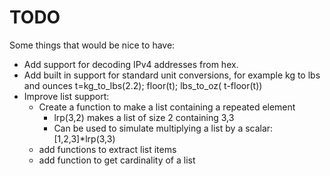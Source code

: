 # TODO

Some things that would be nice to have:

  * Add support for decoding IPv4 addresses from hex.
  * Add built in support for standard unit conversions, for example kg to lbs and ounces
    t=kg_to_lbs(2.2); floor(t); lbs_to_oz( t-floor(t))
  * Improve list support:
    - Create a function to make a list containing a repeated element
      - lrp(3,2) makes a list of size 2 containing 3,3
      - Can be used to simulate multiplying a list by a scalar:
        [1,2,3]*lrp(3,3)
    - add functions to extract list items
    - add function to get cardinality of a list

